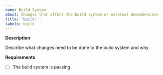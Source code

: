 ```yaml
---
name: Build System
about: Changes that affect the build system or external dependencies
title: 'build: '
labels: build
---
```


**Description**

Describe what changes need to be done to the build system and why

**Requirements**

- [ ] The build system is passing
